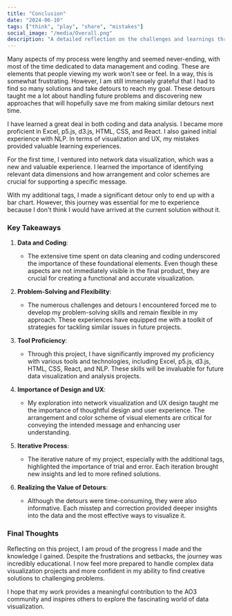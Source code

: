 ```yaml
---
title: "Conclusion"
date: "2024-06-10"
tags: ["think", "play", "share", "mistakes"]
social_image: "/media/Overall.png"
description: "A detailed reflection on the challenges and learnings throughout the project."
---
```


Many aspects of my process were lengthy and seemed never-ending, with most of the time dedicated to data management and coding. These are elements that people viewing my work won't see or feel. In a way, this is somewhat frustrating. However, I am still immensely grateful that I had to find so many solutions and take detours to reach my goal. These detours taught me a lot about handling future problems and discovering new approaches that will hopefully save me from making similar detours next time.

I have learned a great deal in both coding and data analysis. I became more proficient in Excel, p5.js, d3.js, HTML, CSS, and React. I also gained initial experience with NLP. In terms of visualization and UX, my mistakes provided valuable learning experiences.

For the first time, I ventured into network data visualization, which was a new and valuable experience. I learned the importance of identifying relevant data dimensions and how arrangement and color schemes are crucial for supporting a specific message.

With my additional tags, I made a significant detour only to end up with a bar chart. However, this journey was essential for me to experience because I don't think I would have arrived at the current solution without it.

### Key Takeaways

1. **Data and Coding**:
    - The extensive time spent on data cleaning and coding underscored the importance of these foundational elements. Even though these aspects are not immediately visible in the final product, they are crucial for creating a functional and accurate visualization.

2. **Problem-Solving and Flexibility**:
    - The numerous challenges and detours I encountered forced me to develop my problem-solving skills and remain flexible in my approach. These experiences have equipped me with a toolkit of strategies for tackling similar issues in future projects.

3. **Tool Proficiency**:
    - Through this project, I have significantly improved my proficiency with various tools and technologies, including Excel, p5.js, d3.js, HTML, CSS, React, and NLP. These skills will be invaluable for future data visualization and analysis projects.

4. **Importance of Design and UX**:
    - My exploration into network visualization and UX design taught me the importance of thoughtful design and user experience. The arrangement and color scheme of visual elements are critical for conveying the intended message and enhancing user understanding.

5. **Iterative Process**:
    - The iterative nature of my project, especially with the additional tags, highlighted the importance of trial and error. Each iteration brought new insights and led to more refined solutions.

6. **Realizing the Value of Detours**:
    - Although the detours were time-consuming, they were also informative. Each misstep and correction provided deeper insights into the data and the most effective ways to visualize it.

### Final Thoughts

Reflecting on this project, I am proud of the progress I made and the knowledge I gained. Despite the frustrations and setbacks, the journey was incredibly educational. I now feel more prepared to handle complex data visualization projects and more confident in my ability to find creative solutions to challenging problems.

I hope that my work provides a meaningful contribution to the AO3 community and inspires others to explore the fascinating world of data visualization.

<!-- ![Final Visualization](/media/FinalVisualization.png) -->
